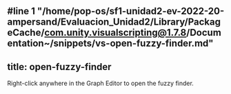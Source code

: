 #line 1 "/home/pop-os/sf1-unidad2-ev-2022-20-ampersand/Evaluacion_Unidad2/Library/PackageCache/com.unity.visualscripting@1.7.8/Documentation~/snippets/vs-open-fuzzy-finder.md"
---
title: open-fuzzy-finder
---

Right-click anywhere in the Graph Editor to open the fuzzy finder.